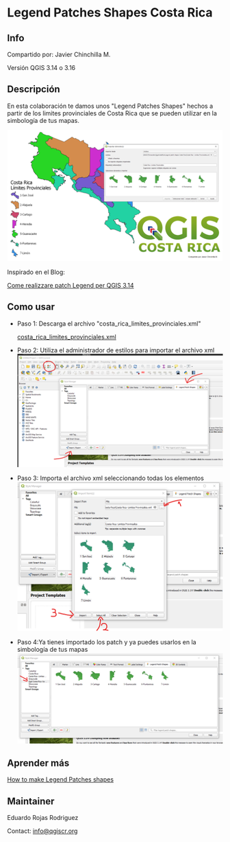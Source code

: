 # Legend Patches Shapes Costa Rica

## Info
Compartido por: Javier Chinchilla M.

Versión QGIS 3.14 o 3.16

## Descripción

En esta colaboración te damos unos "Legend Patches Shapes" hechos a
partir de los limites provinciales de Costa Rica que se pueden utilizar
en la simbología de tus mapas.

![Patches](img/Costa%20_Rica_Limites_Provinciales.png)

Inspirado en el Blog:

[Come realizzare patch Legend per QGIS 3.14](https://pigrecoinfinito.com/2020/04/29/come-realizzare-patch-legend-per-qgis-3-14/)

## Como usar

* Paso 1: Descarga el archivo "costa_rica_limites_provinciales.xml" 

    [costa_rica_limites_provinciales.xml](costa_rica_limites_provinciales.xml)
  
* Paso 2: Utiliza el administrador de estilos para importar el archivo xml
![Patches](img/paso1.png)

* Paso 3: Importa el archivo xml seleccionando todas los elementos
![Patches](img/paso2.png)

* Paso 4:Ya tienes importado los patch y ya puedes usarlos en la simbología de tus mapas
![Patches](img/paso3.png) 

## Aprender más

[How to make Legend Patches shapes](https://www.youtube.com/watch?v=WaDbM28qNVg)

## Maintainer
Eduardo Rojas Rodriguez

Contact: info@qgiscr.org